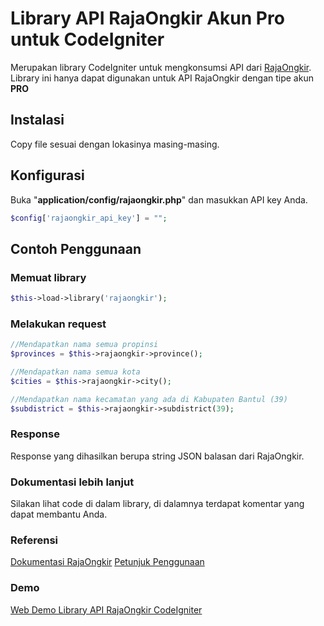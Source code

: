 # Library API RajaOngkir Akun Pro untuk CodeIgniter
Merupakan library CodeIgniter untuk mengkonsumsi API dari [RajaOngkir](http://rajaongkir.com). Library ini hanya dapat digunakan untuk API RajaOngkir dengan tipe akun **PRO**
## Instalasi
Copy file sesuai dengan lokasinya masing-masing.
## Konfigurasi
Buka "**application/config/rajaongkir.php**" dan masukkan API key Anda.
```php
$config['rajaongkir_api_key'] = "";
```
## Contoh Penggunaan
### Memuat library
```php
$this->load->library('rajaongkir');
```
### Melakukan request
```php
//Mendapatkan nama semua propinsi
$provinces = $this->rajaongkir->province();

//Mendapatkan nama semua kota
$cities = $this->rajaongkir->city();

//Mendapatkan nama kecamatan yang ada di Kabupaten Bantul (39)
$subdistrict = $this->rajaongkir->subdistrict(39);
```
### Response
Response yang dihasilkan berupa string JSON balasan dari RajaOngkir.
### Dokumentasi lebih lanjut
Silakan lihat code di dalam library, di dalamnya terdapat komentar yang dapat membantu Anda.
### Referensi
[Dokumentasi RajaOngkir](http://rajaongkir.com/dokumentasi)
[Petunjuk Penggunaan](https://makruvadigital.com/blog)
### Demo
[Web Demo Library API RajaOngkir CodeIgniter](http://app.makruvadigital.com)
